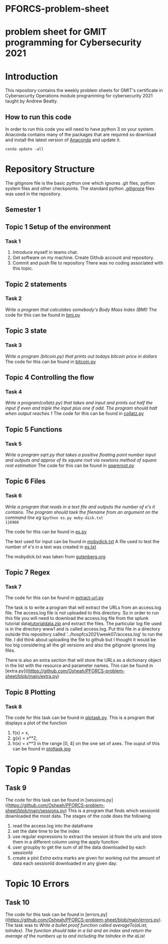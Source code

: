 # PFORCS-problem-sheet
# problem sheet for GMIT programming for Cybersecurity 2021
# Introduction
This repository contains the weekly problem sheets for GMIT's certificate in Cybersecurity Operations module programming for cybersecurity 2021 taught by Andrew Beatty. 

## How to run this code
In order to run this code you will need to have python 3 on your system.  Anaconda contains many of the packages that are required so download and install the latest version of [Anaconda](https://www.anaconda.com/products/individual) and update it. 

<code>conda update -all</code>


# Repository Structure
The gitignore file is the basic python one which ignores .git files, python system files and other checkpoints. The standard python [.gitignore](https://github.com/Osheah/PFORCS-problem-sheet/blob/main/.gitignore) files was used in the repository. 

## Semester 1

## Topic 1 Setup of the environment
### Task 1 
1. Introduce myself in teams chat. 
2. Get software on my machine. Create Github account and repository. 
3. Commit and push file to repository 
There was no coding associated with this topic. 

## Topic 2 statements
### Task 2
*Write a program that calculates somebody's Body Mass Index (BMI)*
The code for this can be found in [bmi.py](https://github.com/Osheah/PFORCS-problem-sheet/blob/main/bmi.py)

## Topic 3 state
### Task 3
*Write a program (bitcoin.py) that prints out todays bitcoin price in dollars*
The code for this can be found in [bitcoin.py](https://github.com/Osheah/PFORCS-problem-sheet/blob/main/bitcoin.py)

## Topic 4 Controlling the flow
### Task 4
*Write a program(collatz.py) that takes and input and prints out half the input if even and triple the input plus one if odd. The program should halt when output reaches 1*
The code for this can be found in [collatz.py](https://github.com/Osheah/PFORCS-problem-sheet/blob/main/collatz.py)

## Topic 5 Functions
###  Task 5
*Write a program sqrt.py that takes a positive floating point number input and outputs and approx of its square root via newtons method of square root estimation*
The code for this can be found in [sqareroot.py](https://github.com/Osheah/PFORCS-problem-sheet/blob/main/)

## Topic 6 Files
### Task 6
*Write a program that reads in a text file and outputs the number of e's it contains. The program should taek the filename from an argument on the command line eg*
<code>$python es.py moby-dick.txt
116960</code>

The code for this can be found in [es.py](https://github.com/Osheah/PFORCS-problem-sheet/blob/main/es.py)

The text used for input can be found in [mobydick.txt](https://github.com/Osheah/PFORCS-problem-sheet/blob/main/mobydick.txt)
A file used to test the number of e's in a text was created in [es.txt](https://github.com/Osheah/PFORCS-problem-sheet/blob/main/es.txt) 

The mobydick.txt was taken from [gutenberg.org](https://www.gutenberg.org/files/2701/old/moby10b.txt)

##  Topic 7 Regex
### Task 7
The code for this can be found in [extract-url.py](https://github.com/Osheah/PFORCS-problem-sheet/blob/main/extract-url.py)

The task is to write a program that will extract the URLs from an access.log file. The access.log file is not uploaded to this directory. So in order to run this file you will need to download the access.log file from the splunk tutorial data[tutorialdata.zip](https://docs.splunk.com/images/Tutorial/tutorialdata.zip) and extract the files. 
The particular log file used is in the directory www1 and is called  access.log. Put this file in a directory outside this repository called '../hospfcs2021/week07/access.log' to run the file. 
I did think about uploading the file to github but I thought it would be too big considering all the git versions and also the gitignore ignores log files. 

There is also an extra section that will store the URLs as a dictionary object in the list with the resource and parameter names. This can be found in [extra.py]((https://github.com/Osheah/PFORCS-problem-sheet/blob/main/extra.py)


## Topic 8 Plotting
### Task 8
The code for this task can be found in [plotask.py](https://github.com/Osheah/PFORCS-problem-sheet/blob/main/plotask.py). This is a program that displays a plot of the function 
1. f(x) = x, 
2. g(x) = x**2, 
3. h(x) = x**3
in the range [0, 4] on the one set of axes. The ouput of this can be found in [plottask.jpg](https://github.com/Osheah/PFORCS-problem-sheet/blob/main/)

# Topic 9 Pandas
## Task 9
The code for this task can be found in [sessions.py]((https://github.com/Osheah/PFORCS-problem-sheet/blob/main/sessions.py) 
This is a program that finds which sessionId downloaded the most data. The stages of the code does the following
1. read the access.log into the dataframe
2. set the date time to be the index
3. use regular expressions to extract the session id from the urls and store them in a different column using the apply function
4. user groupby to get the sum of all the data downloaded by each sessionId
5. create a plot
*Extra*
extra marks are given for working out the amount of data each sessionId downloaded in any given day. 


# Topic 10 Errors
## Task 10
The code for this task can be found in [errors.py]((https://github.com/Osheah/PFORCS-problem-sheet/blob/main/errors.py). 
The task was to 
*Write a bullet proof function called averageTo(aList, toIndex). The function should take in a list and an index and return the average of the numbers up to and including the toIndex in the aList*


